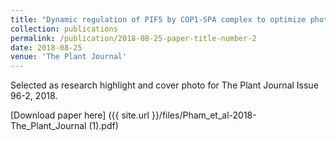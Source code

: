 ```yaml
---
title: "Dynamic regulation of PIF5 by COP1‐SPA complex to optimize photomorphogenesis in Arabidopsis"
collection: publications
permalink: /publication/2018-08-25-paper-title-number-2
date: 2018-08-25
venue: 'The Plant Journal'
---
```

Selected as research highlight and cover photo for The Plant Journal Issue 96-2, 2018. 

[Download paper here]  ({{ site.url }}/files/Pham_et_al-2018-The_Plant_Journal (1).pdf) 


